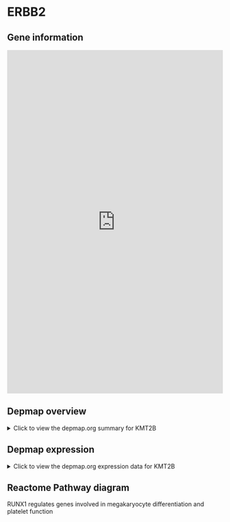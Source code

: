 <h1>ERBB2</h1>

<h2>Gene information</h2>
<iframe src="https://depmap.org/portal/gene/KMT2B?tab=about" style="border:none;width:100%;height:800px"></iframe>

<h2>Depmap overview</h2>
<details>
  <summary>Click to view the depmap.org summary for KMT2B</summary>
  <iframe src="https://depmap.org/portal/gene/KMT2B?tab=overview" style="border:none;width:100%;height:800px"></iframe>
</details>

<h2>Depmap expression</h2>
<details>
  <summary>Click to view the depmap.org expression data for KMT2B</summary>
  <iframe src="https://depmap.org/portal/gene/KMT2B?tab=characterization" style="border:none;width:100%;height:800px"></iframe>
</details>



<h2>Reactome Pathway diagram</h2>
RUNX1 regulates genes involved in megakaryocyte differentiation and platelet function
<div id="diagramHolder"></div>

<script>
    //Creating the Reactome Diagram widget
    //Take into account a proxy needs to be set up in your server side pointing to www.reactome.org
    function onReactomeDiagramReady(){  //This function is automatically called when the widget code is ready to be used
        var diagram = Reactome.Diagram.create({
            "placeHolder" : "diagramHolder",
            "width" : 900,
            "height" : 500
        });

        //Initialising it to the "Hemostasis" pathway
        diagram.loadDiagram("R-HSA-8936459");

        //Adding different listeners

        diagram.onDiagramLoaded(function (loaded) {
            console.info("Loaded ", loaded);
            diagram.flagItems("BAD");
	    diagram.flagItems("Q92934");
            if (loaded == "R-HSA-8936459") diagram.selectItem("R-HSA-8936459");
        });

     }
</script>




